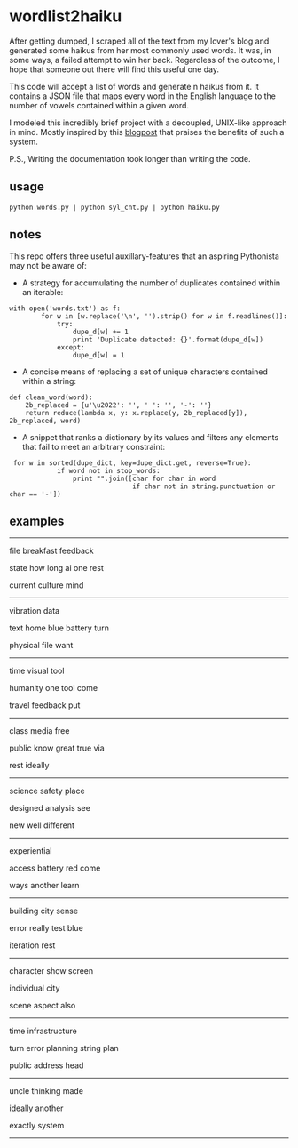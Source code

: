 # wordlist2haiku
After getting dumped, I scraped all of the text from my lover's blog and 
generated some haikus from her most commonly used words. It was, in some ways, a failed attempt to win her back. Regardless of the outcome, I hope that someone out there will find this useful one day.

This code will accept a list of words and generate n haikus from it. It contains a JSON file that maps every word in the English language to the number of vowels contained within a given word.

I modeled this incredibly brief project with a decoupled, UNIX-like approach in mind. Mostly inspired by this [blogpost](http://www.confluent.io/blog/apache-kafka-samza-and-the-unix-philosophy-of-distributed-data) that praises the benefits of such a system. 

P.S., Writing the documentation took longer than writing the code.

## usage
`python words.py | python syl_cnt.py | python haiku.py`


## notes
This repo offers three useful auxillary-features that an aspiring Pythonista may not be aware of:
* A strategy for accumulating the number of duplicates contained within an iterable:
```
with open('words.txt') as f:
        for w in [w.replace('\n', '').strip() for w in f.readlines()]:
            try:
                dupe_d[w] += 1
                print 'Duplicate detected: {}'.format(dupe_d[w])
            except:
                dupe_d[w] = 1
```
* A concise means of replacing a set of unique characters contained within a string:
```
def clean_word(word):
    2b_replaced = {u'\u2022': '', ' ': '', '-': ''}
    return reduce(lambda x, y: x.replace(y, 2b_replaced[y]), 2b_replaced, word)
```
* A snippet that ranks a dictionary by its values and filters any elements that fail to meet an arbitrary constraint:
```
 for w in sorted(dupe_dict, key=dupe_dict.get, reverse=True):
            if word not in stop_words:
                print "".join([char for char in word
                               if char not in string.punctuation or char == '-'])
  ```


## examples
*****************************************************
file breakfast feedback

state how long ai one rest

current culture mind
*****************************************************
vibration data

text home blue battery turn

physical file want
*****************************************************
time visual tool

humanity one tool come

travel feedback put
*****************************************************
class media free

public know great true via

rest ideally
*****************************************************
science safety place

designed analysis see

new well different
*****************************************************
experiential

access battery red come

ways another learn
*****************************************************
building city sense

error really test blue

iteration rest
*****************************************************
character show screen

individual city

scene aspect also
*****************************************************
time infrastructure

turn error planning string plan

public address head
*****************************************************
uncle thinking made

ideally another

exactly system
*****************************************************
